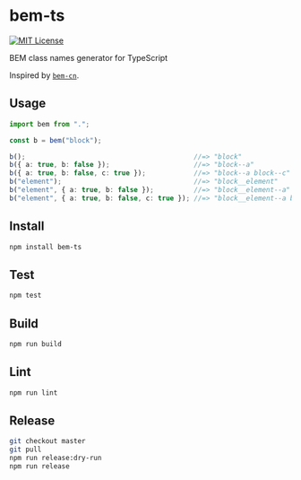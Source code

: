 # bem-ts

[![MIT License](https://img.shields.io/github/license/mashape/apistatus.svg)](LICENSE)

BEM class names generator for TypeScript

Inspired by [`bem-cn`](https://npm.im/bem-cn).

## Usage

```ts
import bem from ".";

const b = bem("block");

b();                                          //=> "block"
b({ a: true, b: false });                     //=> "block--a"
b({ a: true, b: false, c: true });            //=> "block--a block--c"
b("element");                                 //=> "block__element"
b("element", { a: true, b: false });          //=> "block__element--a"
b("element", { a: true, b: false, c: true }); //=> "block__element--a block__element--c"
```

## Install

```sh
npm install bem-ts
```

## Test

```sh
npm test
```

## Build

```sh
npm run build
```

## Lint

```sh
npm run lint
```

## Release

```sh
git checkout master
git pull
npm run release:dry-run
npm run release
```
